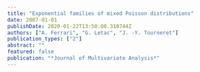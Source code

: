 ```yaml
---
title: "Exponential families of mixed Poisson distributions"
date: 2007-01-01
publishDate: 2020-01-22T13:50:00.310744Z
authors: ["A. Ferrari", "G. Letac", "J. -Y. Tourneret"]
publication_types: ["2"]
abstract: ""
featured: false
publication: "*Journal of Multivariate Analysis*"
---
```



